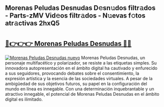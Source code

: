 ## Morenas Peludas Desnudas D𝚎sn𝚞dos filtr𝚊dos - Parts-zMV Vid𝚎os filtr𝚊dos - N𝚞evas f𝚘tos atr𝚊ctivas 2hxQ5

# <h2><a href="http://mb0aai.tromn.icu/?c=Morenas+Peludas+Desnudas">🔗👉👉👉 Morenas Peludas Desnudas 🔗🔗</a></h2>

[![Morenas Peludas Desnudas nuevo](https://i.imgur.com/pEAQMta.gif)](http://mb0aai.tromn.icu/?c=Morenas+Peludas+Desnudas)
Morenas Peludas Desnudas, un personaje multifacético y polarizador, se resiste a las etiquetas simples. Su innovadora autopresentación en el ámbito digital ha cautivado y enfurecido a sus seguidores, provocando debates sobre el consentimiento, la expresión artística y la esencia de las sociedades virtuales. A pesar de la ambigüedad de sus objetivos futuros, su papel en la configuración del mundo en línea es innegable. Con una determinación inquebrantable y un atractivo innegable, el potencial de Morenas Peludas Desnudas en el ámbito digital es ilimitado.
